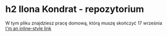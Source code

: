 # h2 Ilona Kondrat - repozytorium
W tym pliku znajdziesz pracę domową, którą muszę skończyć 17 września
[I'm an inline-style link](https://www.google.com)
